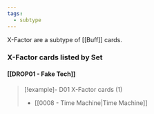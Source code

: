 ```yaml
---
tags:
  - subtype
---
```

X-Factor are a subtype of [[Buff]] cards.



### X-Factor cards listed by Set

#### [[DROP01 - Fake Tech]]  

> [!example]- D01 X-Factor cards (1)
>  - [[0008 - Time Machine|Time Machine]]

